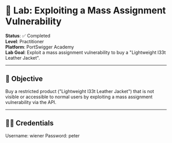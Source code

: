# 🔐 Lab: Exploiting a Mass Assignment Vulnerability

**Status**: ✅ Completed  
**Level**: Practitioner  
**Platform**: PortSwigger Academy  
**Lab Goal**: Exploit a mass assignment vulnerability to buy a "Lightweight l33t Leather Jacket".

---

## 🎯 Objective
Buy a restricted product ("Lightweight l33t Leather Jacket") that is not visible or accessible to normal users by exploiting a mass assignment vulnerability via the API.

---

## 👨‍💻 Credentials
Username: wiener
Password: peter
